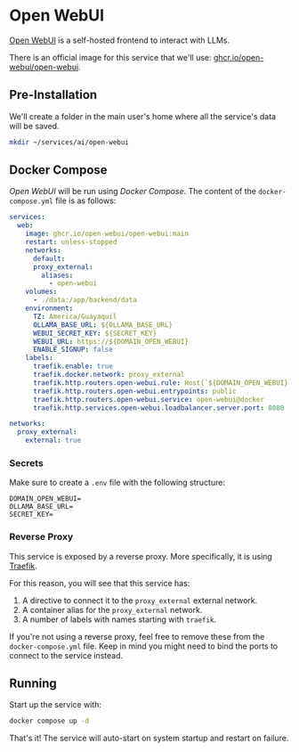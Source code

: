 # Open WebUI

[Open WebUI](https://docs.openwebui.com) is a self-hosted frontend to interact with LLMs.

There is an official image for this service that we'll use: [ghcr.io/open-webui/open-webui](https://github.com/open-webui/open-webui).

## Pre-Installation

We'll create a folder in the main user's home where all the service's data will be saved.

```bash
mkdir ~/services/ai/open-webui
```

## Docker Compose

*Open WebUI* will be run using *Docker Compose*. The content of the `docker-compose.yml` file is as follows:

```yaml
services:
  web:
    image: ghcr.io/open-webui/open-webui:main
    restart: unless-stopped
    networks:
      default:
      proxy_external:
        aliases:
          - open-webui
    volumes:
      - ./data:/app/backend/data
    environment:
      TZ: America/Guayaquil
      OLLAMA_BASE_URL: ${OLLAMA_BASE_URL}
      WEBUI_SECRET_KEY: ${SECRET_KEY}
      WEBUI_URL: https://${DOMAIN_OPEN_WEBUI}
      ENABLE_SIGNUP: false
    labels:
      traefik.enable: true
      traefik.docker.network: proxy_external
      traefik.http.routers.open-webui.rule: Host(`${DOMAIN_OPEN_WEBUI}`)
      traefik.http.routers.open-webui.entrypoints: public
      traefik.http.routers.open-webui.service: open-webui@docker
      traefik.http.services.open-webui.loadbalancer.server.port: 8080

networks:
  proxy_external:
    external: true
```

### Secrets

Make sure to create a `.env` file with the following structure:

```text
DOMAIN_OPEN_WEBUI=
OLLAMA_BASE_URL=
SECRET_KEY=
```

### Reverse Proxy

This service is exposed by a reverse proxy. More specifically, it is using [Traefik](../networking/traefik.md).

For this reason, you will see that this service has:

1. A directive to connect it to the `proxy_external` external network.
2. A container alias for the `proxy_external` network.
3. A number of labels with names starting with `traefik`.

If you're not using a reverse proxy, feel free to remove these from the `docker-compose.yml` file.
Keep in mind you might need to bind the ports to connect to the service instead.

## Running

Start up the service with:

```bash
docker compose up -d
```

That's it! The service will auto-start on system startup and restart on failure.
